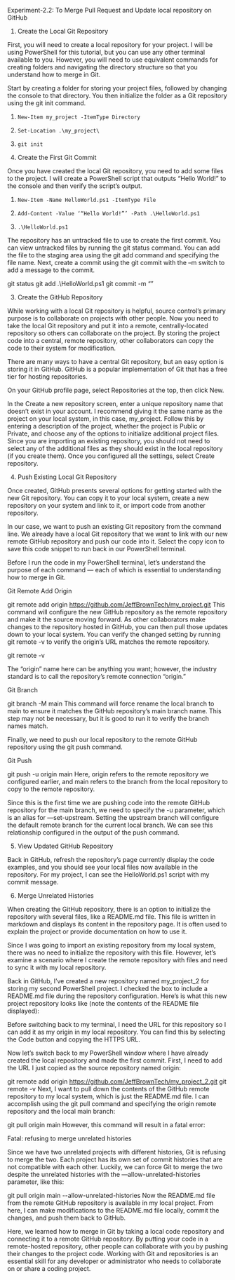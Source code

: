 Experiment-2.2: To Merge Pull Request and Update local repository on GitHub
1. Create the Local Git Repository

First, you will need to create a local repository for your project. I will be using PowerShell for this tutorial, but you can use any other terminal available to you. However, you will need to use equivalent commands for creating folders and navigating the directory structure so that you understand how to merge in Git.

Start by creating a folder for storing your project files, followed by changing the console to that directory. You then initialize the folder as a Git repository using the git init command.

1.     New-Item my_project -ItemType Directory

2.     Set-Location .\my_project\

3.     git init



2. Create the First Git Commit

Once you have created the local Git repository, you need to add some files to the project. I will create a PowerShell script that outputs “Hello World!” to the console and then verify the script’s output.

1.     New-Item -Name HelloWorld.ps1 -ItemType File

2.     Add-Content -Value ‘“Hello World!”’ -Path .\HelloWorld.ps1

3.     .\HelloWorld.ps1



The repository has an untracked file to use to create the first commit. You can view untracked files by running the git status command. You can add the file to the staging area using the git add command and specifying the file name. Next, create a commit using the git commit with the –m switch to add a message to the commit.

git status
git add .\HelloWorld.ps1
git commit -m “<commit message>”


3. Create the GitHub Repository

While working with a local Git repository is helpful, source control’s primary purpose is to collaborate on projects with other people. Now you need to take the local Git repository and put it into a remote, centrally-located repository so others can collaborate on the project. By storing the project code into a central, remote repository, other collaborators can copy the code to their system for modification.

There are many ways to have a central Git repository, but an easy option is storing it in GitHub. GitHub is a popular implementation of Git that has a free tier for hosting repositories.

On your GitHub profile page, select Repositories at the top, then click New.



In the Create a new repository screen, enter a unique repository name that doesn’t exist in your account. I recommend giving it the same name as the project on your local system, in this case, my_project. Follow this by entering a description of the project, whether the project is Public or Private, and choose any of the options to initialize additional project files. Since you are importing an existing repository, you should not need to select any of the additional files as they should exist in the local repository (if you create them). Once you configured all the settings, select Create repository.



4. Push Existing Local Git Repository

Once created, GitHub presents several options for getting started with the new Git repository. You can copy it to your local system, create a new repository on your system and link to it, or import code from another repository.

In our case, we want to push an existing Git repository from the command line. We already have a local Git repository that we want to link with our new remote GitHub repository and push our code into it. Select the copy icon to save this code snippet to run back in our PowerShell terminal.



Before I run the code in my PowerShell terminal, let’s understand the purpose of each command — each of which is essential to understanding how to merge in Git.

Git Remote Add Origin

git remote add origin https://github.com/JeffBrownTech/my_project.git
This command will configure the new GitHub repository as the remote repository and make it the source moving forward. As other collaborators make changes to the repository hosted in GitHub, you can then pull those updates down to your local system. You can verify the changed setting by running git remote -v to verify the origin’s URL matches the remote repository.

git remote -v


The “origin” name here can be anything you want; however, the industry standard is to call the repository’s remote connection “origin.”

Git Branch

git branch -M main
This command will force rename the local branch to main to ensure it matches the GitHub repository’s main branch name. This step may not be necessary, but it is good to run it to verify the branch names match.

Finally, we need to push our local repository to the remote GitHub repository using the git push command.

Git Push

git push -u origin main
Here, origin refers to the remote repository we configured earlier, and main refers to the branch from the local repository to copy to the remote repository.

Since this is the first time we are pushing code into the remote GitHub repository for the main branch, we need to specify the -u parameter, which is an alias for —set-upstream. Setting the upstream branch will configure the default remote branch for the current local branch. We can see this relationship configured in the output of the push command.



5. View Updated GitHub Repository

Back in GitHub, refresh the repository’s page currently display the code examples, and you should see your local files now available in the repository. For my project, I can see the HelloWorld.ps1 script with my commit message.



6. Merge Unrelated Histories

When creating the GitHub repository, there is an option to initialize the repository with several files, like a README.md file. This file is written in markdown and displays its content in the repository page. It is often used to explain the project or provide documentation on how to use it.

Since I was going to import an existing repository from my local system, there was no need to initialize the repository with this file. However, let’s examine a scenario where I create the remote repository with files and need to sync it with my local repository.

Back in GitHub, I’ve created a new repository named my_project_2 for storing my second PowerShell project. I checked the box to include a README.md file during the repository configuration. Here’s is what this new project repository looks like (note the contents of the README file displayed):



Before switching back to my terminal, I need the URL for this repository so I can add it as my origin in my local repository. You can find this by selecting the Code button and copying the HTTPS URL.



Now let’s switch back to my PowerShell window where I have already created the local repository and made the first commit. First, I need to add the URL I just copied as the source repository named origin:

git remote add origin https://github.com/JeffBrownTech/my_project_2.git
git remote -v
Next, I want to pull down the contents of the GitHub remote repository to my local system, which is just the README.md file. I can accomplish using the git pull command and specifying the origin remote repository and the local main branch:

git pull origin main
However, this command will result in a fatal error:

Fatal: refusing to merge unrelated histories



Since we have two unrelated projects with different histories, Git is refusing to merge the two. Each project has its own set of commit histories that are not compatible with each other. Luckily, we can force Git to merge the two despite the unrelated histories with the —allow-unrelated-histories parameter, like this:

git pull origin main --allow-unrelated-histories
Now the README.md file from the remote GitHub repository is available in my local project. From here, I can make modifications to the README.md file locally, commit the changes, and push them back to GitHub.



Here, we learned how to merge in Git by taking a local code repository and connecting it to a remote GitHub repository. By putting your code in a remote-hosted repository, other people can collaborate with you by pushing their changes to the project code. Working with Git and repositories is an essential skill for any developer or administrator who needs to collaborate on or share a coding project.

